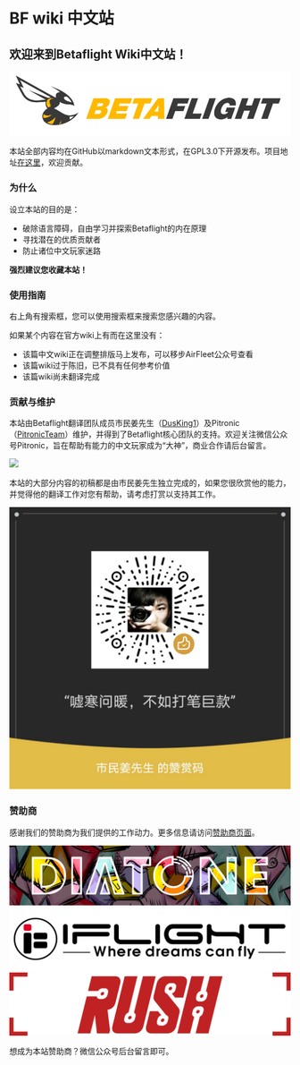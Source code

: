 # BF wiki 中文站

## 欢迎来到Betaflight Wiki中文站！

![](.gitbook/assets/bf_logo.png)

本站全部内容均在GitHub以markdown文本形式，在GPL3.0下开源发布。项目地址[在这里](https://github.com/AirFleetTeam/BF-wiki-in-Chinese)，欢迎贡献。

### 为什么

设立本站的目的是：

* 破除语言障碍，自由学习并探索Betaflight的内在原理
* 寻找潜在的优质贡献者
* 防止诸位中文玩家迷路

**强烈建议您收藏本站！**

### 使用指南

右上角有搜索框，您可以使用搜索框来搜索您感兴趣的内容。

如果某个内容在官方wiki上有而在这里没有：

* 该篇中文wiki正在调整排版马上发布，可以移步AirFleet公众号查看
* 该篇wiki过于陈旧，已不具有任何参考价值
* 该篇wiki尚未翻译完成

### 贡献与维护

本站由Betaflight翻译团队成员市民姜先生（[DusKing1](https://github.com/DusKing1)）及Pitronic（[PitronicTeam](https://github.com/pitronicteam)）维护，并得到了Betaflight核心团队的支持。欢迎关注微信公众号Pitronic，旨在帮助有能力的中文玩家成为“大神”，商业合作请后台留言。

![](.gitbook/assets/qrcode.png)

本站的大部分内容的初稿都是由市民姜先生独立完成的，如果您很欣赏他的能力，并觉得他的翻译工作对您有帮助，请考虑打赏以支持其工作。

![](.gitbook/assets/xiao-jiang-de-zan-shang-ma.jpg)



### 赞助商

感谢我们的赞助商为我们提供的工作动力。更多信息请访问[赞助商页面](sponsors.md)。

[![](.gitbook/assets/diatone.png)](https://www.jahoooo.cn/)[![](.gitbook/assets/iflight-rc.jpg)](https://iflight-rc.taobao.com) ![](.gitbook/assets/rush+.jpg) 

想成为本站赞助商？微信公众号后台留言即可。



